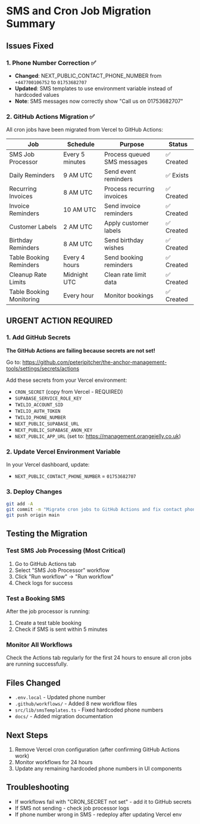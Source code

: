 # SMS and Cron Job Migration Summary

## Issues Fixed

### 1. Phone Number Correction ✅
- **Changed**: NEXT_PUBLIC_CONTACT_PHONE_NUMBER from `+447700106752` to `01753682707`
- **Updated**: SMS templates to use environment variable instead of hardcoded values
- **Note**: SMS messages now correctly show "Call us on 01753682707"

### 2. GitHub Actions Migration ✅
All cron jobs have been migrated from Vercel to GitHub Actions:

| Job | Schedule | Purpose | Status |
|-----|----------|---------|--------|
| SMS Job Processor | Every 5 minutes | Process queued SMS messages | ✅ Created |
| Daily Reminders | 9 AM UTC | Send event reminders | ✅ Exists |
| Recurring Invoices | 8 AM UTC | Process recurring invoices | ✅ Created |
| Invoice Reminders | 10 AM UTC | Send invoice reminders | ✅ Created |
| Customer Labels | 2 AM UTC | Apply customer labels | ✅ Created |
| Birthday Reminders | 8 AM UTC | Send birthday wishes | ✅ Created |
| Table Booking Reminders | Every 4 hours | Send booking reminders | ✅ Created |
| Cleanup Rate Limits | Midnight UTC | Clean rate limit data | ✅ Created |
| Table Booking Monitoring | Every hour | Monitor bookings | ✅ Created |

## URGENT ACTION REQUIRED

### 1. Add GitHub Secrets
**The GitHub Actions are failing because secrets are not set!**

Go to: https://github.com/peterjpitcher/the-anchor-management-tools/settings/secrets/actions

Add these secrets from your Vercel environment:
- `CRON_SECRET` (copy from Vercel - REQUIRED)
- `SUPABASE_SERVICE_ROLE_KEY`
- `TWILIO_ACCOUNT_SID`
- `TWILIO_AUTH_TOKEN`
- `TWILIO_PHONE_NUMBER`
- `NEXT_PUBLIC_SUPABASE_URL`
- `NEXT_PUBLIC_SUPABASE_ANON_KEY`
- `NEXT_PUBLIC_APP_URL` (set to: https://management.orangejelly.co.uk)

### 2. Update Vercel Environment Variable
In your Vercel dashboard, update:
- `NEXT_PUBLIC_CONTACT_PHONE_NUMBER` = `01753682707`

### 3. Deploy Changes
```bash
git add -A
git commit -m "Migrate cron jobs to GitHub Actions and fix contact phone number"
git push origin main
```

## Testing the Migration

### Test SMS Job Processing (Most Critical)
1. Go to GitHub Actions tab
2. Select "SMS Job Processor" workflow
3. Click "Run workflow" → "Run workflow"
4. Check logs for success

### Test a Booking SMS
After the job processor is running:
1. Create a test table booking
2. Check if SMS is sent within 5 minutes

### Monitor All Workflows
Check the Actions tab regularly for the first 24 hours to ensure all cron jobs are running successfully.

## Files Changed
- `.env.local` - Updated phone number
- `.github/workflows/` - Added 8 new workflow files
- `src/lib/smsTemplates.ts` - Fixed hardcoded phone numbers
- `docs/` - Added migration documentation

## Next Steps
1. Remove Vercel cron configuration (after confirming GitHub Actions work)
2. Monitor workflows for 24 hours
3. Update any remaining hardcoded phone numbers in UI components

## Troubleshooting
- If workflows fail with "CRON_SECRET not set" - add it to GitHub secrets
- If SMS not sending - check job processor logs
- If phone number wrong in SMS - redeploy after updating Vercel env